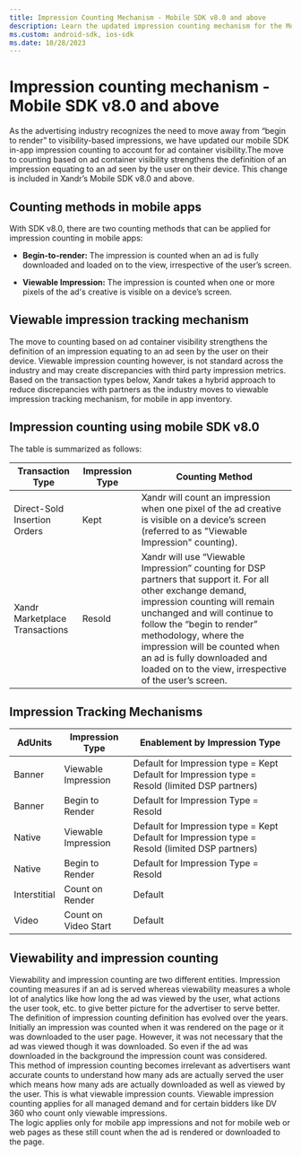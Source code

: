 ```yaml
---
title: Impression Counting Mechanism - Mobile SDK v8.0 and above
description: Learn the updated impression counting mechanism for the Mobile SDK and the change is included in Xandr’s Mobile SDK version 8.0 and above.
ms.custom: android-sdk, ios-sdk
ms.date: 10/28/2023
---
```


# Impression counting mechanism - Mobile SDK v8.0 and above

As the advertising industry recognizes the need to move away from “begin to render” to visibility-based impressions, we have updated our mobile SDK in-app impression counting to account for ad container visibility.The move to counting based on ad container visibility strengthens the definition of an impression equating to an ad seen by the user on their device. This change is included in Xandr’s Mobile SDK v8.0 and above.

## Counting methods in mobile apps

With SDK v8.0, there are two counting methods that can be applied for impression counting in mobile apps:

- **Begin-to-render:** The impression is counted when an ad is fully downloaded and loaded on to the view, irrespective of the user’s screen.

- **Viewable Impression:** The impression is counted when one or more pixels of the ad's creative is visible on a device’s screen.

## Viewable impression tracking mechanism

The move to counting based on ad container visibility strengthens the definition of an impression equating to an ad seen by the user on their device. Viewable impression counting however, is not standard across the industry and may create discrepancies with third party impression metrics. Based on the transaction types below, Xandr takes a hybrid approach to reduce discrepancies with partners as the industry moves to viewable impression tracking mechanism, for mobile in app inventory.

## Impression counting using mobile SDK v8.0

The table is summarized as follows:

| Transaction Type | Impression Type | Counting Method |
|--|--|--|
| Direct-Sold Insertion Orders | Kept | Xandr will count an impression when one pixel of the ad creative is visible on a device’s screen (referred to as "Viewable Impression" counting). |
| Xandr Marketplace Transactions | Resold | Xandr will use “Viewable Impression” counting for DSP partners that support it. For all other exchange demand, impression counting will remain unchanged and will continue to follow the “begin to render” methodology, where the impression will be counted when an ad is fully downloaded and loaded on to the view, irrespective of the user’s screen. |

## Impression Tracking Mechanisms

<!--Following sections explain about various impression counting methodologies:

### Counting Methodology: Mobile SDK version 7.22.0 and older

The Mobile SDK v7.0 continues to use the old impression counting mechanism for various Ad formats. For more information, see [Impression Counting Methods](impression-counting-methods.md).

### Counting Methodology: Mobile SDK version v8.0 and above -->

| AdUnits      | Impression Type      | Enablement by Impression Type                                                                  |
|--------------|----------------------|------------------------------------------------------------------------------------------------|
| Banner       | Viewable Impression  | Default for Impression type = Kept Default for Impression type = Resold (limited DSP partners) |
| Banner       | Begin to Render      | Default for Impression Type = Resold                                                           |
| Native       | Viewable Impression  | Default for Impression type = Kept Default for Impression type = Resold (limited DSP partners) |
| Native       | Begin to Render      | Default for Impression Type = Resold                                                           |
| Interstitial | Count on Render      | Default                                                                                        |
| Video        | Count on Video Start | Default                                                                                        |

## Viewability and impression counting

Viewability and impression counting are two different entities. Impression counting measures if an ad is served whereas viewability measures a whole lot of analytics like how long the ad was viewed by the user, what actions the user took, etc. to give better picture for the advertiser to serve better.
The definition of impression counting definition has evolved over the years. Initially an impression was counted when it was rendered on the page or it was downloaded to the user page. However, it was not necessary that the ad was viewed though it was downloaded. So even if the ad was downloaded in the background the impression count was considered.  
This method of impression counting becomes irrelevant as advertisers want accurate counts to understand how many ads are actually served the user which means how many ads are actually downloaded as well as viewed by the user. This is what viewable impression counts. Viewable impression counting applies for all managed demand and for certain bidders like DV 360 who count only viewable impressions.  
The logic applies only for mobile app impressions and not for mobile web or web pages as these still count when the ad is rendered or downloaded to the page.
